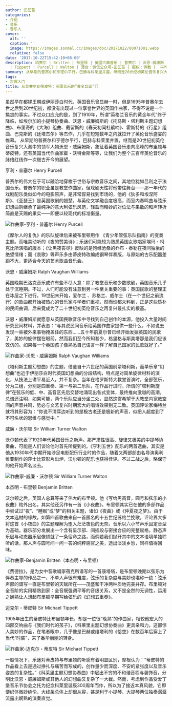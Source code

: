 ```yaml
---
author: 田艺苗
categories:
- 介绍
- 音乐
- 音乐人
cover:
  alt: ''
  caption: ''
  image: https://images.soomal.cc/images/doc/20171022/00071001.webp
  relative: false
date: '2017-10-22T15:42:10+08:00'
description: 珀赛尔 | Britten | 布里顿 | 英国古典音乐 | 普赛尔 | 沃恩-威廉斯 | 沃尔顿 | 蒂皮特 | Vaughan Williams
  | Tippett | Purcell | Walton | 源自：微信公众号-田艺苗 | 版权：转载 |  平均/总评分：00.00/0
summary: 从早期的普赛尔和亨德尔平行，巴赫与科莱里并置，继而是20世纪初英伦音乐复兴大潮中的领军人物沃恩・威廉姆斯，象征着英国音乐走向高峰的布里顿与蒂皮特……让我们为整个三百年英伦音乐的脉络红线作一次继古开今的展望。
tags:
- 古典入门
title: 从普赛尔到蒂皮特：英国音乐的“黄金巨匠”们
---
```


虽然早在都铎王朝或伊丽莎白时代，英国音乐曾显赫一时，但是1695年普赛尔去世之后到20世纪初，都没有出现过一位享誉世界的英国作曲家，不得不说是一个尴尬的事实。不过众口应允的是，到了1910年，所谓“英格兰音乐的黄金年代”终于降临，如埃尔加的小提琴协奏曲、沃恩・威廉姆斯的《托马斯・塔利斯主题幻想曲》、布里奇的《大海》组曲、戴留斯的《春天初闻杜鹃啼》、霍斯特的《行星》组曲、巴克斯的《廷塔杰尔》等杰作，几乎在短短数年之内就拉开了英伦音乐盛宴的帷幕。 从早期的普赛尔和亨德尔平行，巴赫与科莱里并置，继而是20世纪初英伦音乐复兴大潮中的领军人物沃恩・威廉姆斯，象征着英国音乐走向高峰的布里顿与蒂皮特，还有英国当代作曲家霍・沃特金斯等等，让我们为整个三百年英伦音乐的脉络红线作一次继古开今的展望。

亨利・普塞尔 Henry Purcell

普赛尔的伟大在于可以融洽地穿梭于世俗与宗教音乐之间，其地位犹如吕利之于法国音乐。普赛尔的职业虽是教堂作曲家，但戏剧天性将他带往舞台――那一年代的戏剧配乐类似如今的电影原声，是非常容易找到市场的，他的《狄多和埃涅阿斯》、《亚瑟王》是英国歌剧的翘楚，与英伦文学融合度极高，而室内奏鸣曲与弦乐幻想曲则继承了最纯净的意大利弦乐风范，轻盈而精妙的对位法与果敢的和声转折简直是天赐的果实――即便以较现代的标准衡量。

![作曲家-亨利・普塞尔 Henry Purcell](https://images.soomal.cc/images/doc/20171022/00070998.webp)





《摩尔人的复仇》的乐队旋律后来被布里顿用作 《青少年管弦乐队指南》的变奏主题。而唯美动听的《夜的赞美诗》；乐迷们可能较为熟悉英国女歌唱家埃玛・柯克比所演唱的版本；《让黑夜丧尽》反映的是饱经沧桑的乔布・泰勒在夜间独坐的绝望情绪；而《哀歌》等声乐多由蒂皮特改编成钢琴伴奏版，与原始的古乐配器差距不大，更适合今天的艺术歌曲音乐会。

沃恩・威廉姆斯 Ralph Vaughan Williams

英国晚期巴洛克音乐或许有些不尽人意：除了教堂音乐和少数歌剧，英国音乐几乎处于沉睡期。不过，人们可能没有注意到另一件至关重要的事：英国民歌的整理正在冰层之下进行。19世纪末开始，爱尔兰 、苏格兰、威尔士（在一个世纪之前流行）的歌曲都开始被热心的音乐家与学者们重视，然而谁都未料到，正是这些质朴的民间曲调，后来竟成为了二十世纪初英伦音乐之再复兴最扎实的根基。

沃恩・威廉姆斯就愿意从英国民歌音乐中寻找到自己创作的本源，他投入大量时间研究民间材料，并表态：“与其说民间音乐给英国作曲家提供一些什么，不如说去发现一些被外来事物掩盖住的东西……五十年前夏尔普已经开始发掘英国的民歌了，美妙的旋律摆在眼前，然而我们至今所知甚少，格里格与斯美塔那是我们应该效仿的。如果每一个英国孩子像熟悉自己语言一样了解自己国家的民歌就好了。”

![作曲家-沃恩・威廉姆斯 Ralph Vaughan Williams](https://images.soomal.cc/images/doc/20171022/00070999.webp)





《塔利斯主题幻想曲》的主题，借鉴自十六世纪的英国前辈塔利斯，而单乐章“幻想曲”也近于伊丽莎白时代英国幻想曲的分段结构，特点是对简单旋律材料的演化，从技法上讲平易近人，并不复杂。当年在格罗斯特大教堂首演时，全部弦乐，分为三组，分别是四重奏、第一与第二乐队，在作品行进时，所谓的“塔利斯旋律”在弦乐的低、中、高音区先后交替地涌现出各式变体，最终推向激越的高潮。总谱还注明，如果可能，两个乐队应当分坐二处，显然这寄希望于大教堂内宽敞空间的声音共鸣，势必与文艺复兴时期宏大的唱诗效果别无二致。英国评论家梅特兰就将其形容为：“你说不清耳边听到的是极古老还是极新的声音，似把人超度到了不可名状的思维与感觉中。”   

威廉・沃尔顿 Sir William Turner Walton

沃尔顿代表了1920年代英国音乐之新声。那严肃性很高、旋律又极美的中提琴协奏曲，可能是人们谈论他时首先所提到的。《亨利五世》配乐的两首选曲，其实是他从1930年代中期开始涉足电影配乐行业时的作品，随着又两部部由名导演奥利维亚制作的莎士比亚影片出炉，沃尔顿的配乐也获得佳评。不过二战之后，略保守的他开始声名淡去。

![作曲家-威廉・沃尔顿 Sir William Turner Walton](https://images.soomal.cc/images/doc/20171022/00071000.webp)





本杰明・布里顿 Benjamin Britten

沃尔顿之后，英国人总算等来了伟大的布里顿。他《写给男高音，圆号和弦乐的小夜曲》格外出名，其实他还另作有一首《小夜曲》。布里顿其实已在他的多部作品中尝试过“夜”、“睡眠”或“梦”的相关主题，诸如《夜曲》或《仲夏夜之梦》。由于文本选材的缘故，如第四首歌曲来自一首匿名的十五世纪苏格兰挽歌，评论界大多将这首《小夜曲》的主题理解为堕入茫茫夜色的无奈。音乐以六小节声乐固定音型为基础，器乐部分发展出一个含有呈示部、间插段与密接合应的完整赋格，静态声乐层与动态器乐层像铺就了一条宿命之路，而倘若我们抛开其中的文本语境单独聆听的话，那人声与圆号间一问一答的纯粹感官之美，透出淡淡乡愁，同样值得回味。

![作曲家-Benjamin Britten（本杰明・布里顿）](https://images.soomal.cc/images/doc/20170608/00068298.webp)





《费德拉》，是为女中音歌唱家蓓克所谱写的一首康塔塔，是布里顿晚期以弦乐为伴奏主导的作品之一，不单人声很有难度，弦乐的复杂度与美妙也堪称一绝：弦乐声部的谱写一直是布里顿的天赋所在――茂盛和干净两种质地完美并存。布里顿对全音阶的实用精熟到家：全音既强调平等的音级关系，又不是全然的无调性，运用之娴熟让人想起布里顿早期写给弦乐的《幻想五重奏》。

迈克尔・蒂皮特 Sir Michael Tippett

1905年出生的蒂皮特比布里顿年长，却是一位很“晚熟”的作曲家，相较他宏大的四部交响曲与《我们时代的孩子》，《科莱里主题幻想协奏曲》更具亲和力。这部惊人美妙的作品，在笔者眼中，几乎像是巴赫或维塔利的《恰空》在数百年后穿上了当代“时装”，来了番华丽丽的转身。

![作曲家-迈克尔・蒂皮特 Sir Michael Tippett](https://images.soomal.cc/images/doc/20171022/00071001.webp)





一般情况下，乐迷对蒂皮特与布里顿的听感有着明显区别，摩根认为：“蒂皮特的作品看上去是通过挣扎与痛苦而写成的，创作量少而深度、不安的紧张度以及音乐姿态的复杂性。”《科莱里主题幻想协奏曲》中层出不穷的不和谐音程与装饰音，分明比沃恩・威廉姆斯或其他人的幻想曲又复杂了一大截。然而，考虑到作品受爱丁堡音乐节协会之托为纪念科莱里诞辰300周年而作，所以为了接近本真风貌，它即便织体微妙绝伦，大线条总体上却很从容，甚是利于小提琴、大提琴两位独奏潺潺流露出娴熟的演奏直觉。